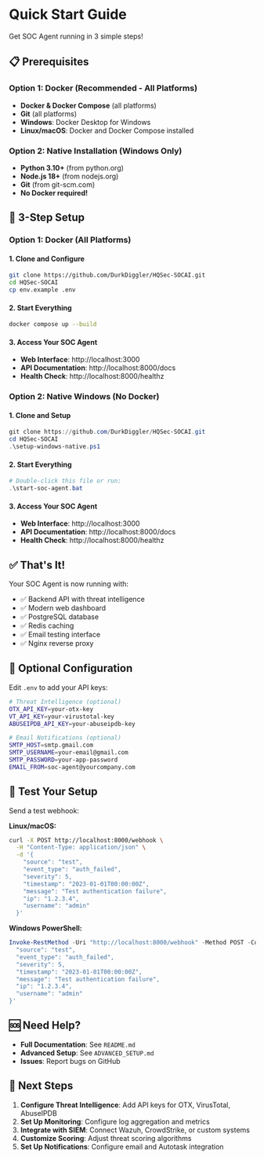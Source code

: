 # Quick Start Guide

Get SOC Agent running in 3 simple steps!

## 📋 Prerequisites

### Option 1: Docker (Recommended - All Platforms)
- **Docker & Docker Compose** (all platforms)
- **Git** (all platforms)
- **Windows**: Docker Desktop for Windows
- **Linux/macOS**: Docker and Docker Compose installed

### Option 2: Native Installation (Windows Only)
- **Python 3.10+** (from python.org)
- **Node.js 18+** (from nodejs.org)
- **Git** (from git-scm.com)
- **No Docker required!**

## 🚀 3-Step Setup

### Option 1: Docker (All Platforms)

#### 1. Clone and Configure
```bash
git clone https://github.com/DurkDiggler/HQSec-SOCAI.git
cd HQSec-SOCAI
cp env.example .env
```

#### 2. Start Everything
```bash
docker compose up --build
```

#### 3. Access Your SOC Agent
- **Web Interface**: http://localhost:3000
- **API Documentation**: http://localhost:8000/docs
- **Health Check**: http://localhost:8000/healthz

### Option 2: Native Windows (No Docker)

#### 1. Clone and Setup
```powershell
git clone https://github.com/DurkDiggler/HQSec-SOCAI.git
cd HQSec-SOCAI
.\setup-windows-native.ps1
```

#### 2. Start Everything
```powershell
# Double-click this file or run:
.\start-soc-agent.bat
```

#### 3. Access Your SOC Agent
- **Web Interface**: http://localhost:3000
- **API Documentation**: http://localhost:8000/docs
- **Health Check**: http://localhost:8000/healthz

## ✅ That's It!

Your SOC Agent is now running with:
- ✅ Backend API with threat intelligence
- ✅ Modern web dashboard
- ✅ PostgreSQL database
- ✅ Redis caching
- ✅ Email testing interface
- ✅ Nginx reverse proxy

## 🔧 Optional Configuration

Edit `.env` to add your API keys:
```bash
# Threat Intelligence (optional)
OTX_API_KEY=your-otx-key
VT_API_KEY=your-virustotal-key
ABUSEIPDB_API_KEY=your-abuseipdb-key

# Email Notifications (optional)
SMTP_HOST=smtp.gmail.com
SMTP_USERNAME=your-email@gmail.com
SMTP_PASSWORD=your-app-password
EMAIL_FROM=soc-agent@yourcompany.com
```

## 📡 Test Your Setup

Send a test webhook:

**Linux/macOS:**
```bash
curl -X POST http://localhost:8000/webhook \
  -H "Content-Type: application/json" \
  -d '{
    "source": "test",
    "event_type": "auth_failed",
    "severity": 5,
    "timestamp": "2023-01-01T00:00:00Z",
    "message": "Test authentication failure",
    "ip": "1.2.3.4",
    "username": "admin"
  }'
```

**Windows PowerShell:**
```powershell
Invoke-RestMethod -Uri "http://localhost:8000/webhook" -Method POST -ContentType "application/json" -Body '{
  "source": "test",
  "event_type": "auth_failed",
  "severity": 5,
  "timestamp": "2023-01-01T00:00:00Z",
  "message": "Test authentication failure",
  "ip": "1.2.3.4",
  "username": "admin"
}'
```

## 🆘 Need Help?

- **Full Documentation**: See `README.md`
- **Advanced Setup**: See `ADVANCED_SETUP.md`
- **Issues**: Report bugs on GitHub

## 🎯 Next Steps

1. **Configure Threat Intelligence**: Add API keys for OTX, VirusTotal, AbuseIPDB
2. **Set Up Monitoring**: Configure log aggregation and metrics
3. **Integrate with SIEM**: Connect Wazuh, CrowdStrike, or custom systems
4. **Customize Scoring**: Adjust threat scoring algorithms
5. **Set Up Notifications**: Configure email and Autotask integration